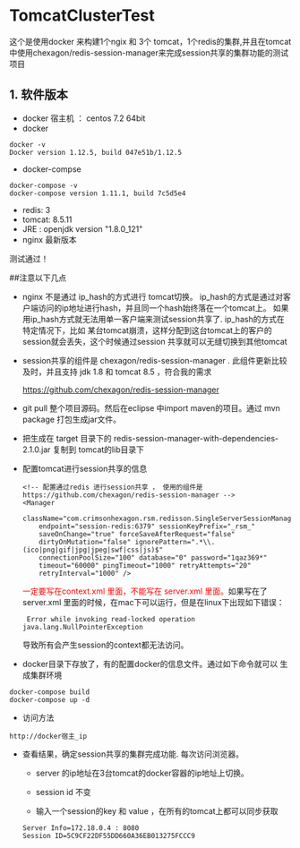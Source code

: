 # TomcatClusterTest

这个是使用docker 来构建1个ngix 和 3个 tomcat，1个redis的集群,并且在tomcat中使用chexagon/redis-session-manager来完成session共享的集群功能的测试项目

## 1. 软件版本
* docker 宿主机 ： centos 7.2 64bit
* docker 

```
docker -v
Docker version 1.12.5, build 047e51b/1.12.5
```

* docker-compse 

```
docker-compose -v
docker-compose version 1.11.1, build 7c5d5e4
```

* redis: 3
* tomcat:  8.5.11
* JRE : openjdk version "1.8.0_121"
* nginx 最新版本

测试通过！

##注意以下几点
* nginx 不是通过 ip_hash的方式进行 tomcat切换。
    ip_hash的方式是通过对客户端访问的ip地址进行hash，并且同一个hash始终落在一个tomcat上。
    如果用ip_hash方式就无法用单一客户端来测试session共享了.
    ip_hash的方式在特定情况下，比如 某台tomcat崩溃，这样分配到这台tomcat上的客户的session就会丢失，这个时候通过session 共享就可以无缝切换到其他tomcat

* session共享的组件是 chexagon/redis-session-manager . 此组件更新比较及时，并且支持 jdk 1.8 和 tomcat 8.5 ，符合我的需求

    https://github.com/chexagon/redis-session-manager

* git pull 整个项目源码。然后在eclipse 中import maven的项目。通过 mvn package 打包生成jar文件。

* 把生成在 target 目录下的 redis-session-manager-with-dependencies-2.1.0.jar  复制到 tomcat的lib目录下

* 配置tomcat进行session共享的信息
   
    ```
    <!-- 配置通过redis 进行session共享 ， 使用的组件是https://github.com/chexagon/redis-session-manager -->
    <Manager
        className="com.crimsonhexagon.rsm.redisson.SingleServerSessionManager"
        endpoint="session-redis:6379" sessionKeyPrefix="_rsm_"
        saveOnChange="true" forceSaveAfterRequest="false"
        dirtyOnMutation="false" ignorePattern=".*\\.(ico|png|gif|jpg|jpeg|swf|css|js)$"
        connectionPoolSize="100" database="0" password="1qaz369*"
        timeout="60000" pingTimeout="1000" retryAttempts="20"
        retryInterval="1000" />
    ```
   
    <font color="red">一定要写在context.xml 里面，不能写在 server.xml 里面。</font>如果写在了server.xml 里面的时候，在mac下可以运行，但是在linux下出现如下错误：
    
    ```
     Error while invoking read-locked operation  java.lang.NullPointerException
    ```

    导致所有会产生session的context都无法访问。

* docker目录下存放了，有的配置docker的信息文件。通过如下命令就可以 生成集群环境

```
docker-compose build
docker-compose up -d 
```

* 访问方法

```
http://docker宿主_ip
```

* 查看结果，确定session共享的集群完成功能.
    每次访问浏览器。
    
    * server 的ip地址在3台tomcat的docker容器的ip地址上切换。
    
    * session id 不变
    
    * 输入一个session的key 和 value ，在所有的tomcat上都可以同步获取
    
    ```
    Server Info=172.18.0.4 : 8080
    Session ID=5C9CF22DF55DD660A36EB013275FCCC9
    ```
